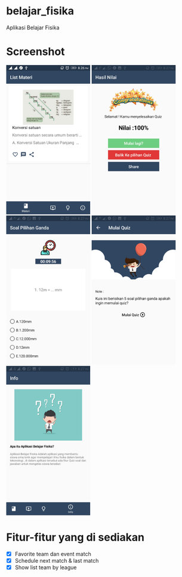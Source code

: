 # belajar_fisika
Aplikasi Belajar Fisika

# Screenshot
<p float="left">
<img src="screenshot/ss1.jpg" height="400px"/>
<img src="screenshot/ss2.jpg" height="400px"/>
<img src="screenshot/ss3.jpg" height="400px"/>
<img src="screenshot/ss4.jpg" height="400px"/>
  <img src="screenshot/ss5.jpg" height="400px"/>

</p>

# Fitur-fitur yang di sediakan
- [X] Favorite team dan event match
- [X] Schedule next match & last match
- [X] Show list team by league

